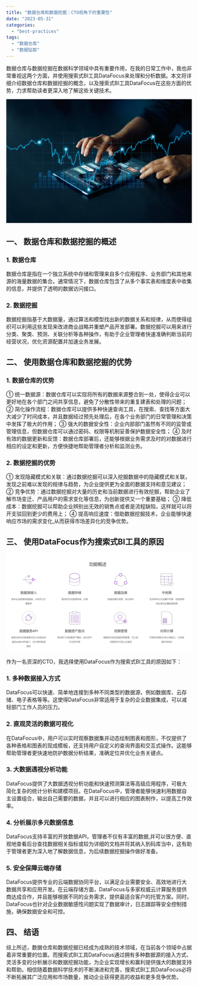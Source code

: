 ```yaml
---
title: "数据仓库和数据挖掘：CTO视角下的重要性"
date: "2023-05-31"
categories: 
  - "best-practices"
tags: 
  - "数据仓库"
  - "数据钻取"
---
```


数据仓库与数据挖掘在数据科学领域中具有重要作用，在我的日常工作中，我也非常重视这两个方面，并使用搜索式BI工具DataFocus来处理和分析数据。本文将详细介绍数据仓库和数据挖掘的概念，以及搜索式BI工具DataFocus在这些方面的优势，力求帮助读者更深入地了解这些关键技术。

![ROI3.png](images/1658325361-roi3-png.png)

## 一、 数据仓库和数据挖掘的概述

### 1\. 数据仓库

数据仓库是指在一个独立系统中存储和管理来自多个应用程序、业务部门和其他来源的海量数据的集合。通常情况下，数据仓库包含了从多个事实表和维度表中收集的信息，并提供了透明的数据访问接口。

### 2\. 数据挖掘

数据挖掘指基于大数据量，通过算法和模型找出新的数据关系和规律，从而使得组织可以利用这些发现来改进商业战略并重塑产品开发部署。数据挖掘可以用来进行分类、聚类、预测、关联分析等各种操作，有助于企业管理者快速准确判断当前的经营状况，优化资源配置并加速业务发展。

## 二、 使用数据仓库和数据挖掘的优势

### 1\. 数据仓库的优势

① 统一数据源：数据仓库可以实现将所有的数据来源整合到一处，使得企业可以更好地在各个部门之间共享信息，避免了分散性带来的重复建表和处理的问题； ② 简化操作流程：数据仓库可以提供多种快速查询工具，在搜索、查找等方面大大减少了时间成本，并且数据经过预先处理后，在各个业务部门的日常管理和决策中发挥了极大的作用； ③ 强大的数据安全性：企业内部部门虽然有不同的监管或管理信息，但数据仓库可以通过密码、权限等机制妥善保护数据安全性； ④ 及时有效的数据更新和反馈：数据仓库部署后，还能够根据业务需求及时的对数据进行相应的设定和更新，方便快捷地帮助管理者分析和监测业务。

### 2\. 数据挖掘的优势

① 发现隐藏模式和关联：通过数据挖掘可以深入挖掘数据中的隐藏模式和关联，发现之前难以发现的规律与趋势，为企业提供更为全面的数据支持和意见建议； ② 竞争优势：通过数据挖掘对大量的历史和当前数据进行有效挖掘，帮助企业了解市场变迁、产品用户的需求变化等信息，为创新提供又一个重要基础； ③ 降低成本：数据挖掘可以帮助企业辨别出无效的销售点或者是流程缺陷，这样就可以将开支驳回到更少的费用上； ④ 提高响应速度：借助数据挖掘技术，企业能够快速响应市场的需求变化,从而获得市场差异化的竞争优势。

## 三、 使用DataFocus作为搜索式BI工具的原因

![](images/1685510594-%E5%B1%8F%E5%B9%95%E6%88%AA%E5%9B%BE-2023-05-31-130611.png)

作为一名资深的CTO，我选择使用DataFocus作为搜索式BI工具的原因如下：

### 1\. 多种数据接入方式

DataFocus可以快速、简单地连接到多种不同类型的数据源，例如数据库、云存储、电子表格等等。这使得DataFocus非常适用于复杂的企业数据集成，可以减轻部门工作人员的压力。

### 2\. 直观灵活的数据可视化

在DataFocus中，用户可以实时观察数据集并动态绘制图表和图形，不仅提供了各种表格和图表的现成模板，还支持用户自定义的查询界面和交互式操作。这能够帮助管理者更快速地防护数据分析结果，准确定位并优化业务关键点。

### 3\. 大数据透视分析功能

DataFocus提供了大数据透视分析功能和快速预测算法等高级应用程序，可极大简化复杂的统计分析和建模项目。在DataFocus中，管理者能够快速利用数据自主设置组合，输出自己需要的数据，并且可以进行相应的图表制作，以提高工作效率。

### 4\. 分析展示多元数据信息

DataFocus支持丰富的开放数据API，管理者不仅有丰富的数据,并可以很方便、直观地查看后台查找数据相关指标或较为详细的文档并将其纳入到码库当中，这有助于管理者更为深入地了解数据信息，为后续数据挖掘操作做好准备。

### 5\. 安全保障云端存储

DataFocus提供专业的云端数据协同平台，以满足企业需要安全、高效地进行大数据共享和应用开发。在云端存储方面，DataFocus与多家权威云计算服务提供商达成合作，并且能够根据不同的业务需求，提供最适合客户的托管方案。同时，DataFocus也针对企业数据敏感性问题实现了数据审计，日志跟踪等安全控制措施，确保数据安全和可控。

## 四、 结语

综上所述，数据仓库和数据挖掘已经成为成熟的技术领域，在当前各个领域中占据着非常重要的位置。而搜索式BI工具DataFocus通过拥有多种数据源的接入方式、灵活多变的分析展示和数据挖掘功能，为企业实现增长和赢利提供强大的数据支持和帮助。相信随着数据科学技术的不断演进和完善，搜索式BI工具DataFocus必将不断拓展其广泛应用和市场数量，推动企业获得更高的收益和更多竞争优势。
